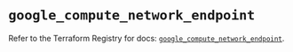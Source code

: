 # `google_compute_network_endpoint`

Refer to the Terraform Registry for docs: [`google_compute_network_endpoint`](https://registry.terraform.io/providers/hashicorp/google/6.47.0/docs/resources/compute_network_endpoint).
